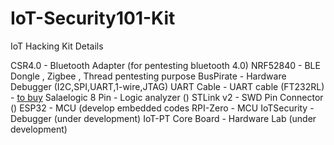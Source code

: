 # IoT-Security101-Kit
IoT Hacking Kit Details

  CSR4.0            - Bluetooth Adapter (for pentesting bluetooth 4.0) 
  NRF52840          - BLE Dongle , Zigbee , Thread pentesting purpose
  BusPirate         - Hardware Debugger (I2C,SPI,UART,1-wire,JTAG)
  UART Cable        - UART cable (FT232RL)  - [to buy](https://robu.in/product/pl2303hxd-6pin-usb-ttl-rs232-convert-serial-cable/)
  Salaelogic 8 Pin  - Logic analyzer ()
  STLink v2         - SWD Pin Connector ()
  ESP32             - MCU (develop embedded codes 
  RPI-Zero          - MCU
  IoTSecurity       - Debugger (under development)
  IoT-PT Core Board    - Hardware Lab (under development)
